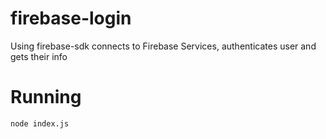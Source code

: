 # firebase-login
Using firebase-sdk connects to Firebase Services, authenticates user and gets their info

# Running
```
node index.js
```

